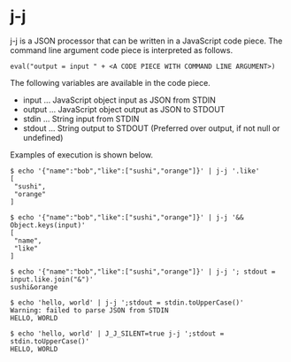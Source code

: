 j-j
===

j-j is a JSON processor that can be written in a JavaScript code piece.
The command line argument code piece is interpreted as follows.

    eval("output = input " + <A CODE PIECE WITH COMMAND LINE ARGUMENT>)

The following variables are available in the code piece.

- input ... JavaScript object input as JSON from STDIN
- output ... JavaScript object output as JSON to STDOUT
- stdin ... String input from STDIN
- stdout ... String output to STDOUT (Preferred over output, if not null or undefined)

Examples of execution is shown below.

    $ echo '{"name":"bob","like":["sushi","orange"]}' | j-j '.like'
    [
     "sushi",
     "orange"
    ]

    $ echo '{"name":"bob","like":["sushi","orange"]}' | j-j '&& Object.keys(input)'
    [
     "name",
     "like"
    ]

    $ echo '{"name":"bob","like":["sushi","orange"]}' | j-j '; stdout = input.like.join("&")'
    sushi&orange

    $ echo 'hello, world' | j-j ';stdout = stdin.toUpperCase()'
    Warning: failed to parse JSON from STDIN
    HELLO, WORLD

    $ echo 'hello, world' | J_J_SILENT=true j-j ';stdout = stdin.toUpperCase()'
    HELLO, WORLD

